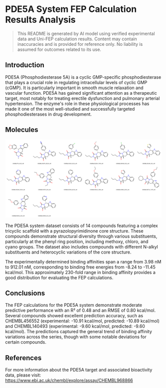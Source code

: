 # PDE5A System FEP Calculation Results Analysis

> This README is generated by AI model using verified experimental data and Uni-FEP calculation results. Content may contain inaccuracies and is provided for reference only. No liability is assumed for outcomes related to its use.

## Introduction

PDE5A (Phosphodiesterase 5A) is a cyclic GMP-specific phosphodiesterase that plays a crucial role in regulating intracellular levels of cyclic GMP (cGMP). It is particularly important in smooth muscle relaxation and vascular function. PDE5A has gained significant attention as a therapeutic target, most notably for treating erectile dysfunction and pulmonary arterial hypertension. The enzyme's role in these physiological processes has made it one of the most well-studied and successfully targeted phosphodiesterases in drug development.

## Molecules

![Molecular structures of representative compounds](mol_grid.png)

The PDE5A system dataset consists of 14 compounds featuring a complex tricyclic scaffold with a pyrazolopyrimidinone core structure. These compounds demonstrate structural diversity through various substituents, particularly at the phenyl ring position, including methoxy, chloro, and cyano groups. The dataset also includes compounds with different N-alkyl substituents and heterocyclic variations of the core structure.

The experimentally determined binding affinities span a range from 3.98 nM to 912.01 nM, corresponding to binding free energies from -8.24 to -11.45 kcal/mol. This approximately 230-fold range in binding affinity provides a good distribution for evaluating the FEP calculations.

## Conclusions

The FEP calculations for the PDE5A system demonstrate moderate predictive performance with an R² of 0.48 and an RMSE of 0.80 kcal/mol. Several compounds showed excellent prediction accuracy, such as CHEMBL456552 (experimental: -10.91 kcal/mol, predicted: -10.89 kcal/mol) and CHEMBL140493 (experimental: -9.60 kcal/mol, predicted: -9.60 kcal/mol). The predictions captured the general trend of binding affinity variations across the series, though with some notable deviations for certain compounds.

## References

For more information about the PDE5A target and associated bioactivity data, please visit:
https://www.ebi.ac.uk/chembl/explore/assay/CHEMBL968866 